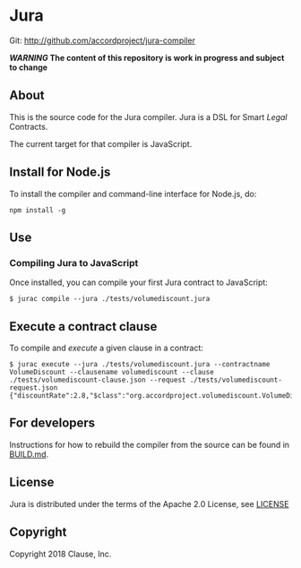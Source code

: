 # Jura

Git: http://github.com/accordproject/jura-compiler

**_WARNING_ The content of this repository is work in progress and subject to change**

## About

This is the source code for the Jura compiler. Jura is a DSL for Smart *Legal* Contracts.

The current target for that compiler is JavaScript.

## Install for Node.js

To install the compiler and command-line interface for Node.js, do:

```
npm install -g
```

## Use

### Compiling Jura to JavaScript

Once installed, you can compile your first Jura contract to JavaScript:

```
$ jurac compile --jura ./tests/volumediscount.jura
```

## Execute a contract clause

To compile and _execute_ a given clause in a contract:

```
$ jurac execute --jura ./tests/volumediscount.jura --contractname VolumeDiscount --clausename volumediscount --clause ./tests/volumediscount-clause.json --request ./tests/volumediscount-request.json 
{"discountRate":2.8,"$class":"org.accordproject.volumediscount.VolumeDiscountResponse"}
```

## For developers

Instructions for how to rebuild the compiler from the source can be found in [BUILD.md](BUILD.md).

## License

Jura is distributed under the terms of the Apache 2.0 License, see
[LICENSE](LICENSE)

## Copyright

Copyright 2018 Clause, Inc.


